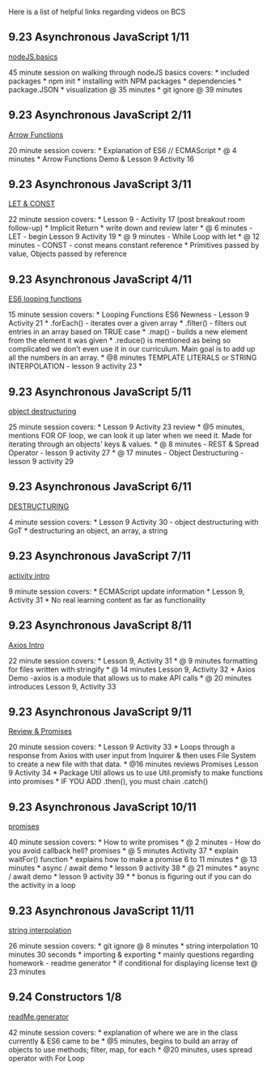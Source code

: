 Here is a list of helpful links regarding videos on BCS

## 9.23 Asynchronous JavaScript 1/11
[nodeJS.basics](https://zoom.us/rec/play/bGttVs558_N_Hce8xPEg4Fn2D5wX-Dy7KAsbkWaufv9qbZ_4u3CKEBZlxEjXiAVsJkUUzMZTUv0mRe3R.v6f0I6MQuSw5usWy?startTime=1600867118000&_x_zm_rtaid=TNUEr2j-TrWgwXZyQitWlw.1601080112117.14db76c1c83d598555c6f16aa0e6edc3&_x_zm_rhtaid=505)

45 minute session on walking through nodeJS basics
    covers: 
    *   included packages
    *   npm init
    *   installing with NPM packages
    *   dependencies
    *   package.JSON 
    *   visualization @ 35 minutes
    *   git ignore @ 39 minutes

## 9.23 Asynchronous JavaScript 2/11
[Arrow Functions](https://zoom.us/rec/play/gsw8voH1X3mq9BhcIs4qA1aMUa8uHDgkxBr79f-at4zk68s896uGj3BNjwgEs6zQUUlCp6Vzk7jvFdwA.ykIkXfeTdBvugQj9?startTime=1600869885000&_x_zm_rtaid=TNUEr2j-TrWgwXZyQitWlw.1601080112117.14db76c1c83d598555c6f16aa0e6edc3&_x_zm_rhtaid=505)

20 minute session 
    covers: 
    *   Explanation of ES6 // ECMAScript
    *   @ 4 minutes * Arrow Functions Demo & Lesson 9 Activity 16

## 9.23 Asynchronous JavaScript 3/11
[LET & CONST](https://zoom.us/rec/play/DfyllPpauHHDuAHW-oU0LB_-xEVWnz8ea7q5uOBn9j_CU6bMzcbQGRH7hzpjhnfNX2_eKZM7bVJu-SGa.UDXlIYtdea6FSWg_?startTime=1600871480000&_x_zm_rtaid=TNUEr2j-TrWgwXZyQitWlw.1601080112117.14db76c1c83d598555c6f16aa0e6edc3&_x_zm_rhtaid=505)

22 minute session 
    covers: 
    *   Lesson 9 - Activity 17 (post breakout room follow-up)
    *   Implicit Return * write down and review later
    *   @ 6 minutes - LET   - begin Lesson 9 Activity 19
    *   @ 9 minutes - While Loop with let
    *   @ 12 minutes - CONST - const means constant reference
    *   Primitives passed by value, Objects passed by reference 

## 9.23 Asynchronous JavaScript 4/11
[ES6 looping functions](https://zoom.us/rec/play/6-1c_VUcmP_z8IZJG6AW32yZx8uX-ZbPUp2dhXNAj7o_NyY8i4K37zAoNjM8E07ZzjrtToGTAL6B3PMW.oS6qFw8eFTCtWcH2?startTime=1600873227000&_x_zm_rtaid=TNUEr2j-TrWgwXZyQitWlw.1601080112117.14db76c1c83d598555c6f16aa0e6edc3&_x_zm_rhtaid=505)

15 minute session 
    covers: 
    *   Looping Functions ES6 Newness - Lesson 9 Activity 21
    *   .forEach() - iterates over a given array
    *   .filter() - filters out entries in an array based on TRUE case
    *   .map()  - builds a new element from the element it was given
    *   .reduce()   is mentioned as being so complicated we don't even use it in our curriculum. Main goal is to add up all the numbers in an array.
    *   @8 minutes TEMPLATE LITERALS or STRING INTERPOLATION - lesson 9 activity 23
    *   

## 9.23 Asynchronous JavaScript 5/11
[object destructuring](https://zoom.us/rec/play/RIUXxJgXxu5Qzh3Z81u4NADFvL-2L8pgYzXA0dVJGuQEt_NMknrl1bPJ8bzVkG5y5YT_IbJgs1FmkgRR.e67WX7q31PSx20Zu?startTime=1600874596000&_x_zm_rtaid=TNUEr2j-TrWgwXZyQitWlw.1601080112117.14db76c1c83d598555c6f16aa0e6edc3&_x_zm_rhtaid=505)

25 minute session 
    covers: 
    *   Lesson 9 Activity 23 review
    *   @5 minutes, mentions FOR OF loop, we can look it up later when we need it. Made for iterating through an objects' keys & values.
    *   @ 8 minutes - REST & Spread Operator - lesson 9 activity 27
    * @ 17 minutes - Object Destructuring   - lesson 9 activity 29

## 9.23 Asynchronous JavaScript 6/11
[DESTRUCTURING](https://zoom.us/rec/play/i2QrhVNDxUh_49hQIhAndPlpeM1Hr3TrdD8XvAjlEN_GfzT047jBczOZnmgVoYS5F-4AXcFPGDJvXyTG.T_KFxGe7xeJ5NYt6?startTime=1600876630000&_x_zm_rtaid=60yHbV8rQ12dKMRGbBWfgg.1601087349420.ddc5fc8c31f8440fc39b5646582a929f&_x_zm_rhtaid=31)

4 minute session 
    covers:
    *   Lesson 9 Activity 30 - object destructuring with GoT
    *   destructuring an object, an array, a string

## 9.23 Asynchronous JavaScript 7/11
[activity intro](https://zoom.us/rec/play/gVAtfpX64TwaEiPfzzLgZp8kehLkVpa_jvvWYrDQ6fUTveW_4-hgvE7RSDtlPo5x9rTKHYaFB8uGzIUx.ehcZOIDeT_df-TVw?startTime=1600878676000&_x_zm_rtaid=60yHbV8rQ12dKMRGbBWfgg.1601087349420.ddc5fc8c31f8440fc39b5646582a929f&_x_zm_rhtaid=31)

9 minute session 
    covers:
    *   ECMAScript update information
    *   Lesson 9, Activity 31
    *   No real learning content as far as functionality

## 9.23 Asynchronous JavaScript 8/11
[Axios Intro](https://zoom.us/rec/play/HWWdDt0oPOzDa6mJiObwZRcQE1Q55QVn3q2SS7gJUIOOn3MGqFO1mSQZdd3BZDmyoF1hkbk15b8_szKR.iN7e7GnAYAw7-Luy?startTime=1600879738000&_x_zm_rtaid=60yHbV8rQ12dKMRGbBWfgg.1601087349420.ddc5fc8c31f8440fc39b5646582a929f&_x_zm_rhtaid=31)

22 minute session 
    covers:
    *   Lesson 9, Activity 31
    *   @ 9 minutes formatting for files written with stringify 
    *   @ 14 minutes Lesson 9, Activity 32 * Axios Demo
            -axios is a module that  allows us to make API calls
    *   @ 20 minutes introduces Lesson 9, Activity 33

## 9.23 Asynchronous JavaScript 9/11
[Review & Promises](https://zoom.us/rec/play/te11uv7Hn6-ABgPPk_S6VatoHNNfY1qbXQDLI5ISG1xfUyPGZYppo6rik3l8x1BXV7RM5OXVTT9ODwYk.FqHTJYC_uQf1wCuZ?startTime=1600881664000&_x_zm_rtaid=60yHbV8rQ12dKMRGbBWfgg.1601087349420.ddc5fc8c31f8440fc39b5646582a929f&_x_zm_rhtaid=31)

20 minute session 
    covers:
    *   Lesson 9 Activity 33
    *   Loops through a response from Axios with user input from Inquirer & then uses File System to create a new file with that data.
    *   @16 minutes reviews Promises Lesson 9 Activity 34
    *   Package Util allows us to use Util.promisfy to make functions into promises
    * IF YOU ADD .then(), you must chain .catch()


## 9.23 Asynchronous JavaScript 10/11
[promises](https://zoom.us/rec/play/7F8qhhfbjMm94Cee1FtCINmEM3bhyv9XjhneLNwaa0wvNzYT9ZfBV13VFmws3D9NOkcvKl1SV-PGJpqY.lj8tSMTspu08u22S?startTime=1600883505000&_x_zm_rtaid=TNUEr2j-TrWgwXZyQitWlw.1601080112117.14db76c1c83d598555c6f16aa0e6edc3&_x_zm_rhtaid=505)

40 minute session 
    covers: 
    *   How to write promises
    *   @ 2 minutes - How do you avoid callback hell? promises
    *   @ 5 minutes Activity 37
    *   explain waitFor() function
    *   explains how to make a promise 6 to 11 minutes
    *   @ 13 minutes *  async / await demo * lesson 9 activity 38
    *   @ 21 minutes * async / await demo * lesson 9 activity 39
    *   * bonus is figuring out if you can do the activity in a loop



## 9.23 Asynchronous JavaScript 11/11
[string interpolation](https://zoom.us/rec/play/hRZ_XEdwMo3QBKY8_Fj1xeoAdzXIfF3Nnd6gPb9ane9BS3LiJFH0EahiA0mKY9eMHGrgJvyAHd4bYQkp.f7UYMm8ORCw5ow1v?startTime=1600886001000&_x_zm_rtaid=TNUEr2j-TrWgwXZyQitWlw.1601080112117.14db76c1c83d598555c6f16aa0e6edc3&_x_zm_rhtaid=505)

26 minute session 
    covers: 
    *   git ignore @ 8 minutes
    *   string interpolation 10 minutes 30 seconds
    *   importing & exporting
    *   mainly questions regarding homework - readme generator
    *   if conditional for displaying license text @ 23 minutes


## 9.24 Constructors 1/8
[readMe.generator](https://zoom.us/rec/play/5XhgGgc3lcDuoxWSzwqavdprOlxHJF6UyxU2AHymRp7esdGENOl9aissjY2fuiPt1tdt9GQI_Sxoy1FS.TSw4X6hkjr4MX65r?startTime=1600953549000&_x_zm_rtaid=60yHbV8rQ12dKMRGbBWfgg.1601087349420.ddc5fc8c31f8440fc39b5646582a929f&_x_zm_rhtaid=31)

42 minute session 
    covers: 
    *   explanation of where we are in the class currently & ES6 came to be
    *   @5 minutes, begins to build an array of objects to use methods; filter, map, for each
    *  @20 minutes, uses spread operator with For Loop